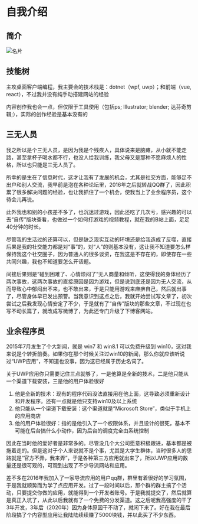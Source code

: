 # 自我介绍

## 简介

![名片](/img/名片.png)

## 技能树

主攻桌面客户端编程，我主要会的技术栈是：dotnet（wpf, uwp）；和前端（vue, react），不过我并没有纯手动搭建网站的经验

内容创作我也会一点，但仅限于工具使用（包括ps; Illustrator; blender; 达芬奇剪辑;），实际的创作经验是基本没有的

## 三无人员

我之所以是个三无人员，是因为我是个残疾人，具体说来是脑瘫，从小就不能走路，甚至拿杯子喝水都不行，也没人给我训练，我父母又是那种不愿麻烦人的性格，所以也只能是三无人员了。

所幸的是生在了信息时代，这才让我有了发展的机会，尤其是社交方面，能够足不出户和别人交流，我早前是泡在各种论坛里，2016年之后就转战QQ群了，因此积累了很多解决问题的经验，也让我抓住了一个机会，使我当上了业余程序员，这个待会儿再说。

此外我也和别的小孩差不多了，也沉迷过游戏，因此还吃了几次亏，感兴趣的可以去“自传”版块查看，也做过一个如何打游戏的视频教程，就在我的B站上面，足足40分钟的时长。

尽管我的生活过的还算可以，但是缺乏现实互动的环境还是给我造成了反噬，直接后果是我的社交能力都是对“事”的，对“人”的则基本没有，这让我不知道要怎么样保持我这个社交圈子，因为普通人的很多谈资，在我这是不存在的，即使存在一些共同兴趣，我也不知道要怎么开话题。  

间接后果则是“碰到困难了、心情烦闷了”无人商量和倾听，这使得我的身体经历了两次事故，这两次事故的直接原因是因为游戏，但是说到底还是因为无人交流，从而导致心中郁闷出不来，也不敢出来，于是只能用游戏来麻痹自己，然后就出事了，尽管身体早已发出预警。当我意识到这点之后，我就开始尝试写文章了，初次尝试之后我发现心情安定了不少，于是就有了“自传”版块的那些文章，不过现在也写不动长篇了，就改成写微博了，为此还专门升级了下博客网站。

## 业余程序员

2015年7月发生了个大新闻，就是 win7 和 win8.1 可以免费升级到 win10，这对我来说是个转折前奏。如果你在那个时候关注过win10的新闻，那么你就应该听说过“UWP应用”，不知道也没事，因为这已经属于历史名词了。

关于UWP应用你只需要记住三点就够了，一是他算是全新的技术，二是他只能从一个渠道下载安装，三是他的用户体验很好

1. 他是全新的技术：现有的程序代码没法直接用在他上面，这导致必须重新设计和开发程序。还有一点就是他只支持win10及以上系统
2. 他只能从一个渠道下载安装：这个渠道就是“Microsoft Store”，类似于手机上的应用商店
3. 他的用户体验很好：指的是他引入了一个权限体系，并且设计的很死，基本不可能在后台搞什么小动作，因为后台的调度完全由系统控制

因此在当时他的爱好者是非常多的。尽管没几个大公司愿意积极跟进，基本都是被拖着走的。但是这对于个人来说就不是个事，尤其是大学生群体，当时很多人的思路就是“官方不弄，我来弄”，于是各种第三方应用就出来了，所以UWP应用的数量还是很可观的，可观到出现了不少导流网站和应用。

差不多在2016年我加入了一家导流应用的用户qq群，群里有着很好的学习氛围，于是我就顺势而为学了点应用开发。过了一段时间以后，那个群的群主搞了个活动，只要提交你做的应用，就能得到一个开发者账号。于是我就提交了，然后就算是真正入坑了，从此以后我就有了一个免费的分发渠道。这之后呢我高强度的干了3年开发，3年后（2020年）因为身体原因干不动了，就闲下来了。好在我在最后阶段搞了个内容型应用让我陆陆续续赚了5000块钱，并以此买了不少东西。
